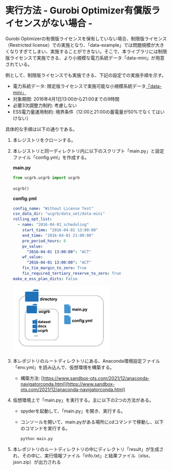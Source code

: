 # 実行方法 - Gurobi Optimizer有償版ライセンスがない場合 -

Gurobi Optimizerの有償版ライセンスを保有していない場合、制限版ライセンス（Restricted license）での実施となり、「data-example」では問題規模が大きくなりすぎてしまい、実施することができない。そこで、本ライブラリには制限版ライセンスで実施できる、より小規模な電力系統データ「data-mini」が用意されている。

例として、制限版ライセンスでも実施できる、下記の設定での実施手順を示す。

- 電力系統データ: 限定版ライセンスで実施可能な小規模系統データ[「data-mini」](../../data_set/data-mini)
- 対象期間: 2016年4月1日13:00から21:00までの9時間
- 必要3次調整力制約: 考慮しない
- ESS電力量運用制約: 境界条件（12:00と21:00の蓄電量が50%でなくてはいけない）

具体的な手順は以下の通りである。

1. 本レジストリをクローンする。

2. 本レジストリと同一ディレクトリ内に以下のスクリプト「main.py」と設定ファイル「config.yml」を作成する。

   **main.py**

   ```python
   from ucgrb.ucgrb import ucgrb

   ucgrb()
   ```

   **config.yml**

   ```yaml
   config_name: "Without License Test"
   csv_data_dir: "ucgrb/data_set/data-mini"
   rolling_opt_list:
     - name: "2016-04-01_scheduling"
       start_time: "2016-04-01 13:00:00"
       end_time: "2016-04-01 21:00:00"
       pre_period_hours: 8
       pv_value:
         "2016-04-01 13:00:00": "ACT"
       wf_value:
         "2016-04-01 13:00:00": "ACT"
       fix_tie_margin_to_zero: True
       fix_required_tertiary_reserve_to_zero: True
   make_e_ess_plan_dicts: False
   ```

   <img src="../img/03/directories_5.png" width="300" alt="Construct of directories">

3. 本レポジトリのルートディレクトリにある、Anaconda環境設定ファイル「env.yml」を読み込んで、仮想環境を構築する。

   - 構築方法: [https://www.sandbox-ots.com/2021/12/anaconda-navigatorconda.html](https://www.sandbox-ots.com/2021/12/anaconda-navigatorconda.html)

4. 仮想環境上で「main.py」を実行する。主に以下の2つの方法がある。

   - spyderを起動して、「main.py」を開き、実行する。

   - コンソールを開いて、main.pyがある場所にcdコマンドで移動し、以下のコマンドを実行する。

     ```cmd
     python main.py
     ```

5. 本レポジトリのルートディレクトリの中にディレクトリ「result」が生成され、その中に、実行情報ファイル「info.txt」と結果ファイル（xlsx、json.zip）が出力される
